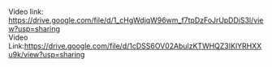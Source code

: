 Video link: https://drive.google.com/file/d/1_cHgWdjqW96wm_f7tpDzFoJrUpDDiS3l/view?usp=sharing
<br>
Video Link:https://drive.google.com/file/d/1cDSS6OV02AbulzKTWHQZ3IKlYRHXXu9k/view?usp=sharing

